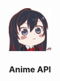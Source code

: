 <p align="center">
  <a href="https://github.com/entpnrusman/anime_api">
    <img src="images/image1.png" alt="Logo" width="85" height="85">
  </a>

  <h3 align="center">Anime API</h3>

</p>
